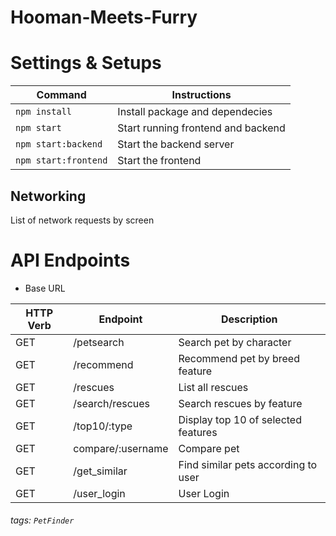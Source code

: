 # Hooman-Meets-Furry

# Settings & Setups
| Command | Instructions          |
| --------- | ----------------- |
| `npm install`       | Install package and dependecies       | 
| `npm start` | Start running frontend and backend 
| `npm start:backend` | Start the backend server
| `npm start:frontend` | Start the frontend


Networking
---
List of network requests by screen

# API Endpoints

* Base URL

| HTTP Verb | Endpoint          | Description                         |
| --------- | ----------------- | ----------------------------------- |
| GET       | /petsearch        | Search pet by character             |
| GET       | /recommend        | Recommend pet by breed feature      |
| GET       | /rescues          | List all rescues                    |
| GET       | /search/rescues   | Search rescues by feature           |
| GET       | /top10/:type      | Display top 10 of selected features |
| GET       | compare/:username | Compare pet                         |
| GET       | /get_similar      | Find similar pets according to user |
| GET       | /user_login       | User Login                          |



###### tags: `PetFinder`


